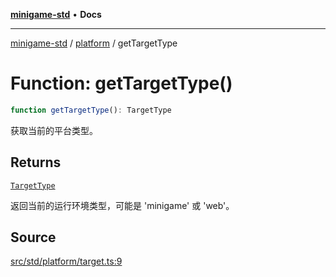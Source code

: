[**minigame-std**](../../../README.md) • **Docs**

***

[minigame-std](../../../README.md) / [platform](../README.md) / getTargetType

# Function: getTargetType()

```ts
function getTargetType(): TargetType
```

获取当前的平台类型。

## Returns

[`TargetType`](../type-aliases/TargetType.md)

返回当前的运行环境类型，可能是 'minigame' 或 'web'。

## Source

[src/std/platform/target.ts:9](https://github.com/JiangJie/minigame-std/blob/1bf3ee8cf3321353e47e032c8721e63dd3e21497/src/std/platform/target.ts#L9)
